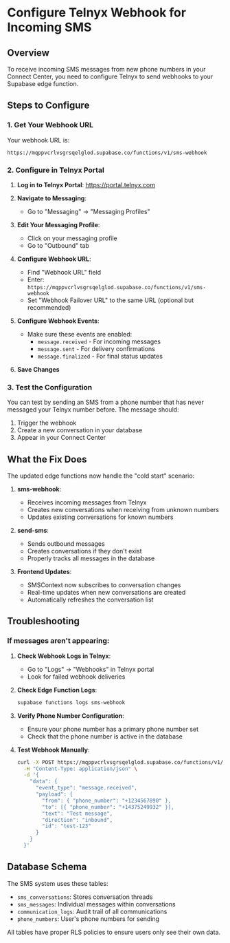# Configure Telnyx Webhook for Incoming SMS

## Overview
To receive incoming SMS messages from new phone numbers in your Connect Center, you need to configure Telnyx to send webhooks to your Supabase edge function.

## Steps to Configure

### 1. Get Your Webhook URL
Your webhook URL is:
```
https://mqppvcrlvsgrsqelglod.supabase.co/functions/v1/sms-webhook
```

### 2. Configure in Telnyx Portal

1. **Log in to Telnyx Portal**: https://portal.telnyx.com

2. **Navigate to Messaging**:
   - Go to "Messaging" → "Messaging Profiles"

3. **Edit Your Messaging Profile**:
   - Click on your messaging profile
   - Go to "Outbound" tab

4. **Configure Webhook URL**:
   - Find "Webhook URL" field
   - Enter: `https://mqppvcrlvsgrsqelglod.supabase.co/functions/v1/sms-webhook`
   - Set "Webhook Failover URL" to the same URL (optional but recommended)

5. **Configure Webhook Events**:
   - Make sure these events are enabled:
     - `message.received` - For incoming messages
     - `message.sent` - For delivery confirmations
     - `message.finalized` - For final status updates

6. **Save Changes**

### 3. Test the Configuration

You can test by sending an SMS from a phone number that has never messaged your Telnyx number before. The message should:

1. Trigger the webhook
2. Create a new conversation in your database
3. Appear in your Connect Center

## What the Fix Does

The updated edge functions now handle the "cold start" scenario:

1. **sms-webhook**: 
   - Receives incoming messages from Telnyx
   - Creates new conversations when receiving from unknown numbers
   - Updates existing conversations for known numbers

2. **send-sms**:
   - Sends outbound messages
   - Creates conversations if they don't exist
   - Properly tracks all messages in the database

3. **Frontend Updates**:
   - SMSContext now subscribes to conversation changes
   - Real-time updates when new conversations are created
   - Automatically refreshes the conversation list

## Troubleshooting

### If messages aren't appearing:

1. **Check Webhook Logs in Telnyx**:
   - Go to "Logs" → "Webhooks" in Telnyx portal
   - Look for failed webhook deliveries

2. **Check Edge Function Logs**:
   ```bash
   supabase functions logs sms-webhook
   ```

3. **Verify Phone Number Configuration**:
   - Ensure your phone number has a primary phone number set
   - Check that the phone number is active in the database

4. **Test Webhook Manually**:
   ```bash
   curl -X POST https://mqppvcrlvsgrsqelglod.supabase.co/functions/v1/sms-webhook \
     -H "Content-Type: application/json" \
     -d '{
       "data": {
         "event_type": "message.received",
         "payload": {
           "from": { "phone_number": "+1234567890" },
           "to": [{ "phone_number": "+14375249932" }],
           "text": "Test message",
           "direction": "inbound",
           "id": "test-123"
         }
       }
     }'
   ```

## Database Schema

The SMS system uses these tables:

- `sms_conversations`: Stores conversation threads
- `sms_messages`: Individual messages within conversations
- `communication_logs`: Audit trail of all communications
- `phone_numbers`: User's phone numbers for sending

All tables have proper RLS policies to ensure users only see their own data.
